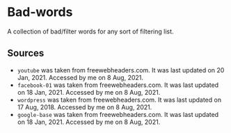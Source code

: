 # Bad-words
A collection of bad/filter words for any sort of filtering list.



## Sources

* `youtube` was taken from freewebheaders.com. It was last updated on 20 Jan, 2021. Accessed by me on 8 Aug, 2021.
* `facebook-01` was taken from freewebheaders.com. It was last updated on 18 Jan, 2021. Accessed by me on 8 Aug, 2021.
* `wordpress` was taken from freewebheaders.com. It was last updated on 17 Aug, 2018. Accessed by me on 8 Aug, 2021.
* `google-base` was taken from freewebheaders.com. It was last updated on 18 Jan, 2021. Accessed by me on 8 Aug, 2021.